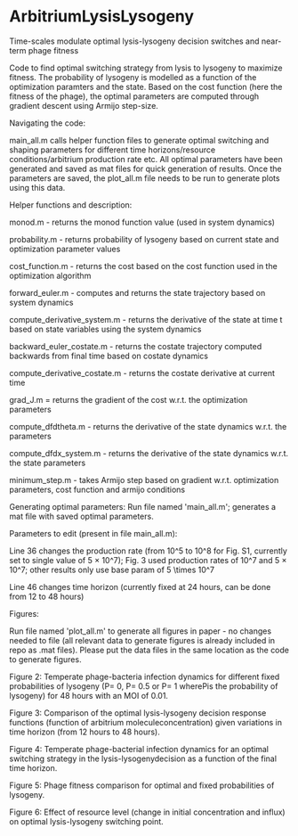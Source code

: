 # ArbitriumLysisLysogeny

Time-scales modulate optimal lysis-lysogeny decision switches and near-term phage fitness

Code to find optimal switching strategy from lysis to lysogeny to maximize fitness. The probability of lysogeny is modelled as a function of the optimization paramters and the state. Based on the cost function (here the fitness of the phage), the optimal parameters are computed through gradient descent using Armijo step-size. 

Navigating the code:

main_all.m calls helper function files to generate optimal switching and shaping parameters for different time horizons/resource conditions/arbitrium production rate etc. All optimal parameters have been generated and saved as mat files for quick generation of results. Once the parameters are saved, the plot_all.m file needs to be run to generate plots using this data. 

Helper functions and description:

monod.m - returns the monod function value (used in system dynamics)

probability.m - returns probability of lysogeny based on current state and optimization parameter values

cost_function.m - returns the cost based on the cost function used in the optimization algorithm

forward_euler.m - computes and returns the state trajectory based on system dynamics

compute_derivative_system.m - returns the derivative of the state at time t based on state variables using the system dynamics

backward_euler_costate.m - returns the costate trajectory computed backwards from final time based on costate dynamics

compute_derivative_costate.m - returns the costate derivative at current time

grad_J.m = returns the gradient of the cost w.r.t. the optimization parameters

compute_dfdtheta.m - returns the derivative of the state dynamics w.r.t. the parameters

compute_dfdx_system.m - returns the derivative of the state dynamics w.r.t. the state parameters

minimum_step.m - takes Armijo step based on gradient w.r.t. optimization parameters, cost function and armijo conditions
 

Generating optimal parameters:
Run file named 'main_all.m'; generates a mat file with saved optimal parameters. 

Parameters to edit (present in file main_all.m): 

Line 36 changes the production rate (from 10^5 to 10^8 for Fig. S1, currently set to single value of 5 $\times$ 10^7); Fig. 3 used production rates of 10^7 and 5 $\times$ 10^7; other results only use base param of 5 \times 10^7

Line 46 changes time horizon (currently fixed at 24 hours, can be done from 12 to 48 hours)

 
Figures:

Run file named 'plot_all.m' to generate all figures in paper - no changes needed to file (all relevant data to generate figures is already included in repo as .mat files). Please put the data files in the same location as the code to generate figures.

Figure 2:
Temperate phage-bacteria infection dynamics for different fixed probabilities of lysogeny (P= 0, P= 0.5 or P= 1 wherePis the probability of lysogeny) for 48 hours with an MOI of 0.01. 

Figure 3:
Comparison  of  the  optimal  lysis-lysogeny  decision  response  functions  (function  of  arbitrium  moleculeconcentration)  given  variations  in  time  horizon  (from  12  hours  to  48  hours).

Figure 4:
Temperate  phage-bacterial  infection  dynamics  for  an  optimal  switching  strategy  in  the  lysis-lysogenydecision as a function of the final time horizon. 

Figure 5:
Phage  fitness  comparison  for  optimal  and  fixed  probabilities  of  lysogeny. 

Figure 6:
Effect  of  resource  level  (change  in  initial  concentration  and  influx)  on  optimal  lysis-lysogeny  switching point. 




